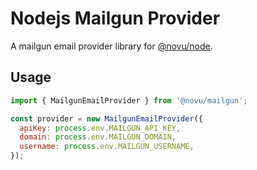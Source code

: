 # Nodejs Mailgun Provider

A mailgun email provider library for [@novu/node](https://github.com/novu-co/novu).

## Usage

```javascript
import { MailgunEmailProvider } from '@novu/mailgun';

const provider = new MailgunEmailProvider({
  apiKey: process.env.MAILGUN_API_KEY,
  domain: process.env.MAILGUN_DOMAIN,
  username: process.env.MAILGUN_USERNAME,
});
```
